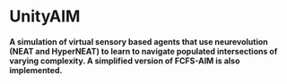 # UnityAIM
####  A simulation of virtual sensory based agents that use neurevolution (NEAT and HyperNEAT) to learn to navigate populated intersections of varying complexity. A simplified version of FCFS-AIM is also implemented.
